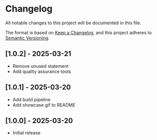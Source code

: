 # Changelog

All notable changes to this project will be documented in this file.

The format is based on [Keep a Changelog](https://keepachangelog.com/en/1.1.0/),
and this project adheres to [Semantic Versioning](https://semver.org/spec/v2.0.0.html).

## [1.0.2] - 2025-03-21

- Remove unused statement
- Add quality assurance tools

## [1.0.1] - 2025-03-20

- Add build pipeline
- Add showcase gif to README

## [1.0.0] - 2025-03-20

- Initial release

